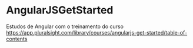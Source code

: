 # AngularJSGetStarted
Estudos de Angular com o treinamento do curso https://app.pluralsight.com/library/courses/angularjs-get-started/table-of-contents
